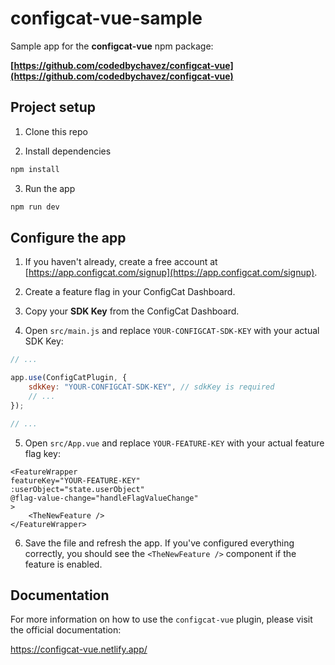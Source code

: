 # configcat-vue-sample

Sample app for the **configcat-vue** npm package:

**[https://github.com/codedbychavez/configcat-vue](https://github.com/codedbychavez/configcat-vue)**

## Project setup

1. Clone this repo

2. Install dependencies

```sh
npm install
```

3. Run the app

```sh
npm run dev
```

## Configure the app

1. If you haven't already, create a free account at [https://app.configcat.com/signup](https://app.configcat.com/signup).

2. Create a feature flag in your ConfigCat Dashboard.

3. Copy your **SDK Key** from the ConfigCat Dashboard.

4. Open `src/main.js` and replace `YOUR-CONFIGCAT-SDK-KEY` with your actual SDK Key:

```js
// ...

app.use(ConfigCatPlugin, {
    sdkKey: "YOUR-CONFIGCAT-SDK-KEY", // sdkKey is required
    // ...
});

// ...

```

5. Open `src/App.vue` and replace `YOUR-FEATURE-KEY` with your actual feature flag key:

```vue
<FeatureWrapper
featureKey="YOUR-FEATURE-KEY"
:userObject="state.userObject"
@flag-value-change="handleFlagValueChange"
>
    <TheNewFeature />
</FeatureWrapper>
```

6. Save the file and refresh the app. If you've configured everything correctly, you should see the `<TheNewFeature />` component if the feature is enabled.

## Documentation

For more information on how to use the `configcat-vue` plugin, please visit the official documentation:

<https://configcat-vue.netlify.app/>
